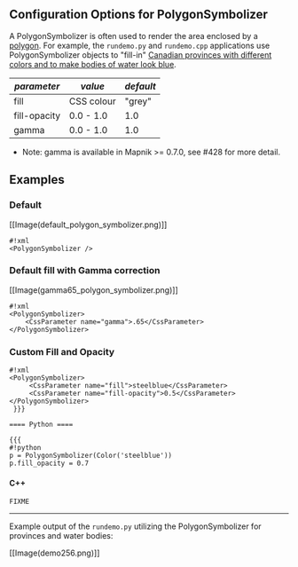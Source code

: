 <!-- Name: PolygonSymbolizer -->
<!-- Version: 11 -->
<!-- Last-Modified: 2010/06/01 04:51:30 -->
<!-- Author: manelclos -->
## Configuration Options for PolygonSymbolizer

A PolygonSymbolizer is often used to render the area enclosed by a [polygon](http://en.wikipedia.org/wiki/Polygon). For example, the `rundemo.py` and `rundemo.cpp` applications use PolygonSymbolizer objects to "fill-in" [Canadian provinces with different colors and to make bodies of water look blue](http://trac.mapnik.org/attachment/wiki/PolygonSymbolizer/demo256.png?format=raw).

| *parameter* | *value*  | *default* |
-------------|---------|------------|
| fill            |  CSS colour | "grey" |
| fill-opacity | 0.0 - 1.0 | 1.0 |
| gamma | 0.0 - 1.0 | 1.0 |

* Note: gamma is available in Mapnik >= 0.7.0, see #428 for more detail.

## Examples

### Default



[[Image(default_polygon_symbolizer.png)]]


    #!xml
    <PolygonSymbolizer />

### Default fill with Gamma correction


[[Image(gamma65_polygon_symbolizer.png)]]


    #!xml
    <PolygonSymbolizer>
        <CssParameter name="gamma">.65</CssParameter>
    </PolygonSymbolizer>

### Custom Fill and Opacity


    #!xml
    <PolygonSymbolizer>
         <CssParameter name="fill">steelblue</CssParameter>
         <CssParameter name="fill-opacity">0.5</CssParameter>
    </PolygonSymbolizer>
     }}}
    
    ==== Python ====
    
    {{{
    #!python
    p = PolygonSymbolizer(Color('steelblue'))
    p.fill_opacity = 0.7

#### C++

` FIXME `


----

Example output of the `rundemo.py` utilizing the PolygonSymbolizer for provinces and water bodies:

 

[[Image(demo256.png)]]
